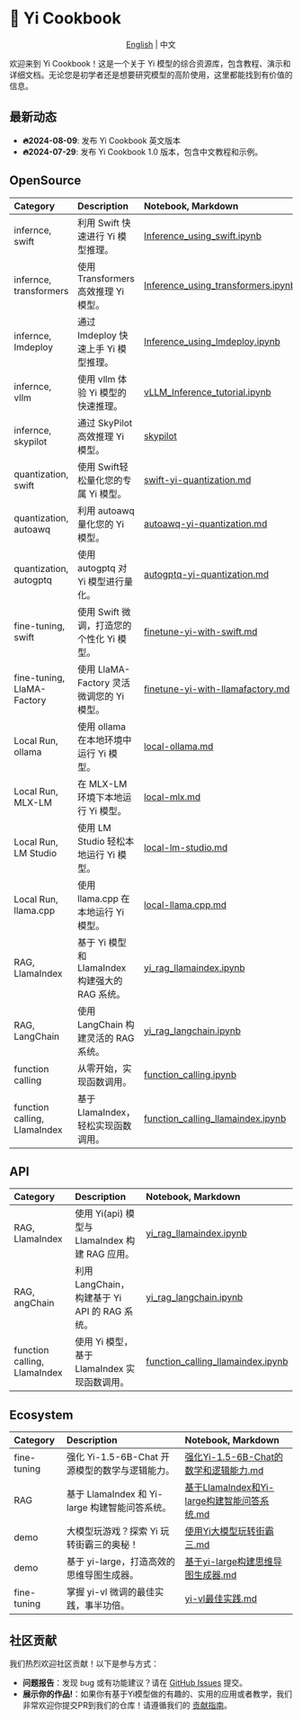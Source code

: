 # 👋 Yi Cookbook

<p align="center">
  <a href="./README.md">English</a> | 中文
</p>

欢迎来到 Yi Cookbook！这是一个关于 Yi 模型的综合资源库，包含教程、演示和详细文档。无论您是初学者还是想要研究模型的高阶使用，这里都能找到有价值的信息。

## 最新动态
- **🔥2024-08-09**: 发布 Yi Cookbook 英文版本
- **🔥2024-07-29**: 发布 Yi Cookbook 1.0 版本，包含中文教程和示例。

## OpenSource

| Category                    | Description                                  | Notebook, Markdown                                                                                                | 
|:----------------------------|:---------------------------------------------|:--------------------------------------------------------------------------------------------------------|
| infernce, swift              | 利用 Swift 快速进行 Yi 模型推理。            | [Inference_using_swift.ipynb](./cn/opensource/Inference/Inference_using_swift.ipynb)                    | 
| infernce, transformers       | 使用 Transformers 高效推理 Yi 模型。         | [Inference_using_transformers.ipynb](./cn/opensource/Inference/Inference_using_transformers.ipynb)      |
| infernce, Imdeploy           | 通过 Imdeploy 快速上手 Yi 模型推理。         | [Inference_using_lmdeploy.ipynb](./cn/opensource/Inference/Inference_using_lmdeploy.ipynb)              | 
| infernce, vllm               | 使用 vllm 体验 Yi 模型的快速推理。           | [vLLM_Inference_tutorial.ipynb](./cn/opensource/Inference/vLLM_Inference_tutorial.ipynb)                |
| infernce, skypilot | 通过 SkyPilot 高效推理 Yi 模型。| [skypilot](https://github.com/Haijian06/skypilot/tree/master/llm/yi)                    | 
| quantization, swift          | 使用 Swift轻松量化您的专属 Yi 模型。        | [swift-yi-quantization.md](./cn/opensource/quantization/swift-yi-quantization.md)                       |
| quantization, autoawq        | 利用 autoawq 量化您的 Yi 模型。              | [autoawq-yi-quantization.md](./cn/opensource/quantization/autoawq-yi-quantization.md)                   | 
| quantization, autogptq       | 使用 autogptq 对 Yi 模型进行量化。           | [autogptq-yi-quantization.md](./cn/opensource/quantization/autogptq-yi-quantization.md)                 | 
| fine-tuning, swift          | 使用 Swift 微调，打造您的个性化 Yi 模型。     | [finetune-yi-with-swift.md](./cn/opensource/fine_tune/finetune-yi-with-swift.md)                        |
| fine-tuning, LlaMA-Factory  | 使用 LlaMA-Factory 灵活微调您的 Yi 模型。 | [finetune-yi-with-llamafactory.md](./cn/opensource/fine_tune/finetune-yi-with-llamafactory.md)          | 
| Local Run, ollama           | 使用 ollama 在本地环境中运行 Yi 模型。     | [local-ollama.md](./cn/opensource/local/local-ollama.md)                                                | 
| Local Run, MLX-LM           | 在 MLX-LM 环境下本地运行 Yi 模型。           | [local-mlx.md](./cn/opensource/local/local-mlx.md)                                                      | 
| Local Run, LM Studio        | 使用 LM Studio 轻松本地运行 Yi 模型。         | [local-lm-studio.md](./cn/opensource/local/local-lm-studio.md)                                          |
| Local Run, llama.cpp        | 使用 llama.cpp 在本地运行 Yi 模型。         | [local-llama.cpp.md](./cn/opensource/local/local-llama.cpp.md)                                          | 
| RAG, LlamaIndex             | 基于 Yi 模型和 LlamaIndex 构建强大的 RAG 系统。| [yi_rag_llamaindex.ipynb](./cn/opensource/rag/yi_rag_llamaindex.ipynb)                                  |
| RAG, LangChain              | 使用 LangChain 构建灵活的 RAG 系统。        | [yi_rag_langchain.ipynb](./cn/opensource/rag/yi_rag_langchain.ipynb)                                    | 
| function calling            | 从零开始，实现函数调用。                     | [function_calling.ipynb](./cn/opensource/function_calling/function_calling.ipynb)                       |
| function calling, LlamaIndex | 基于 LlamaIndex，轻松实现函数调用。         | [function_calling_llamaindex.ipynb](./cn/opensource/function_calling/function_calling_llamaindex.ipynb) | 


## API

| Category                   | Description                      | Notebook, Markdown                                                                                         | 
|:---------------------------|:---------------------------------|:-------------------------------------------------------------------------------------------------|
| RAG, LlamaIndex             | 使用 Yi(api) 模型与 LlamaIndex 构建 RAG 应用。 | [yi_rag_llamaindex.ipynb](./cn/api/rag/yi_rag_llamaindex.ipynb)                                  |
| RAG, angChain              | 利用 LangChain，构建基于 Yi API 的 RAG 系统。| [yi_rag_langchain.ipynb](./cn/api/rag/yi_rag_langchain.ipynb)                                    |
| function calling, LlamaIndex | 使用 Yi 模型，基于 LlamaIndex 实现函数调用。   | [function_calling_llamaindex.ipynb](./cn/api/function_calling/function_calling_llamaindex.ipynb) | 

## Ecosystem

| Category    | Description                           | Notebook, Markdown                                                                                         | 
|:------------|:-----------------------------------------------|:-------------------------------------------------------------------------------------------------|
| fine-tuning | 强化 Yi-1.5-6B-Chat 开源模型的数学与逻辑能力。   | [强化Yi-1.5-6B-Chat的数学和逻辑能力.md](./cn/ecosystem/强化Yi-1.5-6B-Chat的数学和逻辑能力.md)                            |
| RAG         | 基于 LlamaIndex 和 Yi-large 构建智能问答系统。 | [基于LlamaIndex和Yi-large构建智能问答系统.md](./cn/ecosystem/基于LlamaIndex和Yi-large构建智能问答系统.md)                                  | 
| demo        | 大模型玩游戏？探索 Yi 玩转街霸三的奥秘！         | [使用Yi大模型玩转街霸三.md](./cn/ecosystem/使用Yi大模型玩转街霸三.md)                                    |
| demo        | 基于 yi-large，打造高效的思维导图生成器。      | [基于yi-large构建思维导图生成器.md](./cn/ecosystem/基于yi-large构建思维导图生成器.md) | 
| fine-tuning | 掌握 yi-vl 微调的最佳实践，事半功倍。         | [yi-vl最佳实践.md](./cn/ecosystem/yi-vl最佳实践.md)                                    |
## 社区贡献

我们热烈欢迎社区贡献！以下是参与方式：

- **问题报告**：发现 bug 或有功能建议？请在 [GitHub Issues](https://github.com/01-ai/Yi/issues) 提交。
- **展示你的作品!**：如果你有基于Yi模型做的有趣的、实用的应用或者教学，我们非常欢迎你提交PR到我们的仓库！请遵循我们的 [贡献指南](./CONTRIBUTING_cn.md)。
